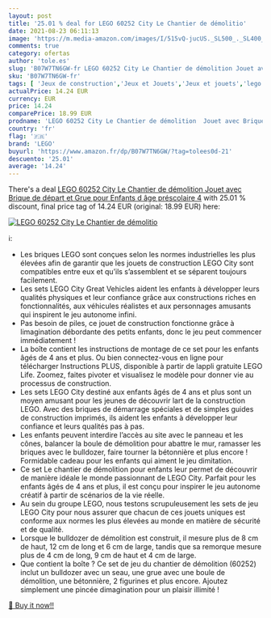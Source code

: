 ```yaml
---
layout: post
title: '25.01 % deal for LEGO 60252 City Le Chantier de démolitio'
date: 2021-08-23 06:11:13
image: 'https://m.media-amazon.com/images/I/515vQ-jucUS._SL500_._SL400_.jpg'
comments: true
category: ofertas
author: 'tole.es'
slug: 'B07W7TN6GW-fr LEGO 60252 City Le Chantier de démolition Jouet avec...'
sku: 'B07W7TN6GW-fr'
tags: [ 'Jeux de construction','Jeux et Jouets','Jeux et jouets','lego', ]
actualPrice: 14.24 EUR
currency: EUR
price: 14.24
comparePrice: 18.99 EUR
prodname: 'LEGO 60252 City Le Chantier de démolition  Jouet avec Brique de départ et Grue  pour Enfants d âge préscolaire 4'
country: 'fr'
flag: '🇫🇷'
brand: 'LEGO'
buyurl: 'https://www.amazon.fr/dp/B07W7TN6GW/?tag=tolees0d-21'
descuento: '25.01'
average: '14.24'
---
```


There's a deal [LEGO 60252 City Le Chantier de démolition  Jouet avec Brique de départ et Grue  pour Enfants d âge préscolaire 4](https://www.amazon.fr/dp/B07W7TN6GW/?tag=tolees0d-21)  with  25.01 % discount, final price tag of  14.24 EUR (original: 18.99 EUR) here:

[![LEGO 60252 City Le Chantier de démolitio](https://m.media-amazon.com/images/I/515vQ-jucUS._SL500_._SL400_.jpg)](https://www.amazon.fr/dp/B07W7TN6GW/?tag=tolees0d-21)

ℹ️:

- Les briques LEGO sont conçues selon les normes industrielles les plus élevées afin de garantir que les jouets de construction LEGO City sont compatibles entre eux et qu’ils s’assemblent et se séparent toujours facilement.
- Les sets LEGO City Great Vehicles aident les enfants à développer leurs qualités physiques et leur confiance grâce aux constructions riches en fonctionnalités, aux véhicules réalistes et aux personnages amusants qui inspirent le jeu autonome infini.
- Pas besoin de piles, ce jouet de construction fonctionne grâce à limagination débordante des petits enfants, donc le jeu peut commencer immédiatement !
- La boîte contient les instructions de montage de ce set pour les enfants âgés de 4 ans et plus. Ou bien connectez-vous en ligne pour télécharger Instructions PLUS, disponible à partir de lappli gratuite LEGO Life. Zoomez, faites pivoter et visualisez le modèle pour donner vie au processus de construction.
- Les sets LEGO City destiné aux enfants âgés de 4 ans et plus sont un moyen amusant pour les jeunes de découvrir lart de la construction LEGO. Avec des briques de démarrage spéciales et de simples guides de construction imprimés, ils aident les enfants à développer leur confiance et leurs qualités pas à pas.
- Les enfants peuvent interdire l’accès au site avec le panneau et les cônes, balancer la boule de démolition pour abattre le mur, ramasser les briques avec le bulldozer, faire tourner la bétonnière et plus encore ! Formidable cadeau pour les enfants qui aiment le jeu dimitation.
- Ce set Le chantier de démolition pour enfants leur permet de découvrir de manière idéale le monde passionnant de LEGO City. Parfait pour les enfants âgés de 4 ans et plus, il est conçu pour inspirer le jeu autonome créatif à partir de scénarios de la vie réelle.
- Au sein du groupe LEGO, nous testons scrupuleusement les sets de jeu LEGO City pour nous assurer que chacun de ces jouets uniques est conforme aux normes les plus élevées au monde en matière de sécurité et de qualité.
- Lorsque le bulldozer de démolition est construit, il mesure plus de 8 cm de haut, 12 cm de long et 6 cm de large, tandis que sa remorque mesure plus de 4 cm de long, 9 cm de haut et 4 cm de large.
- Que contient la boîte ? Ce set de jeu du chantier de démolition (60252) inclut un bulldozer avec un seau, une grue avec une boule de démolition, une bétonnière, 2 figurines et plus encore. Ajoutez simplement une pincée dimagination pour un plaisir illimité !

[🛒 Buy it now!!](https://www.amazon.fr/dp/B07W7TN6GW/?tag=tolees0d-21)
